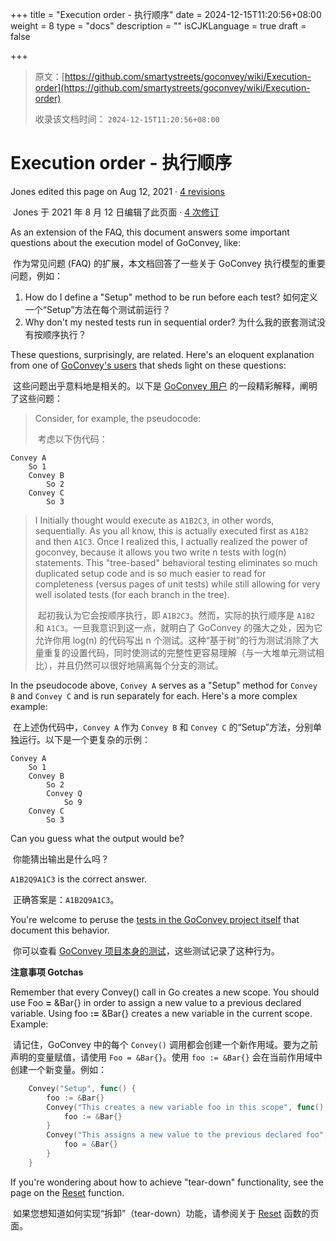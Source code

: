 +++
title = "Execution order - 执行顺序"
date = 2024-12-15T11:20:56+08:00
weight = 8
type = "docs"
description = ""
isCJKLanguage = true
draft = false

+++

> 原文：[https://github.com/smartystreets/goconvey/wiki/Execution-order](https://github.com/smartystreets/goconvey/wiki/Execution-order)
>
> 收录该文档时间： `2024-12-15T11:20:56+08:00`

# Execution order - 执行顺序



Jones edited this page on Aug 12, 2021 · [4 revisions](https://github.com/smartystreets/goconvey/wiki/Execution-order/_history)

​	Jones 于 2021 年 8 月 12 日编辑了此页面 · [4 次修订](https://github.com/smartystreets/goconvey/wiki/Execution-order/_history)

As an extension of the FAQ, this document answers some important questions about the execution model of GoConvey, like:

​	作为常见问题 (FAQ) 的扩展，本文档回答了一些关于 GoConvey 执行模型的重要问题，例如：

1. How do I define a "Setup" method to be run before each test? 如何定义一个“Setup”方法在每个测试前运行？
2. Why don't my nested tests run in sequential order? 为什么我的嵌套测试没有按顺序执行？

These questions, surprisingly, are related. Here's an eloquent explanation from one of [GoConvey's users](https://github.com/smartystreets/goconvey/issues/111) that sheds light on these questions:

​	这些问题出乎意料地是相关的。以下是 [GoConvey 用户](https://github.com/smartystreets/goconvey/issues/111) 的一段精彩解释，阐明了这些问题：

> Consider, for example, the pseudocode:
>
> ​	考虑以下伪代码：

```
Convey A
    So 1
    Convey B
        So 2
    Convey C
        So 3
```



> I Initially thought would execute as `A1B2C3`, in other words, sequentially. As you all know, this is actually executed first as `A1B2` and then `A1C3`. Once I realized this, I actually realized the power of goconvey, because it allows you two write n tests with log(n) statements. This "tree-based" behavioral testing eliminates so much duplicated setup code and is so much easier to read for completeness (versus pages of unit tests) while still allowing for very well isolated tests (for each branch in the tree).
>
> ​	起初我认为它会按顺序执行，即 `A1B2C3`。然而，实际的执行顺序是 `A1B2` 和 `A1C3`。一旦我意识到这一点，就明白了 GoConvey 的强大之处，因为它允许你用 log(n) 的代码写出 n 个测试。这种“基于树”的行为测试消除了大量重复的设置代码，同时使测试的完整性更容易理解（与一大堆单元测试相比），并且仍然可以很好地隔离每个分支的测试。

In the pseudocode above, `Convey A` serves as a "Setup" method for `Convey B` and `Convey C` and is run separately for each. Here's a more complex example:

​	在上述伪代码中，`Convey A` 作为 `Convey B` 和 `Convey C` 的“Setup”方法，分别单独运行。以下是一个更复杂的示例：

```
Convey A
    So 1
    Convey B
        So 2
        Convey Q
        	So 9
    Convey C
        So 3
```



Can you guess what the output would be?

​	你能猜出输出是什么吗？

`A1B2Q9A1C3` is the correct answer.

​	正确答案是：`A1B2Q9A1C3`。

You're welcome to peruse the [tests in the GoConvey project itself](https://github.com/smartystreets/goconvey/blob/master/convey/isolated_execution_test.go) that document this behavior.

​	你可以查看 [GoConvey 项目本身的测试](https://github.com/smartystreets/goconvey/blob/master/convey/isolated_execution_test.go)，这些测试记录了这种行为。

**注意事项 Gotchas**

Remember that every Convey() call in Go creates a new scope. You should use Foo **=** &Bar{} in order to assign a new value to a previous declared variable. Using foo **:=** &Bar{} creates a new variable in the current scope. Example:

​	请记住，GoConvey 中的每个 `Convey()` 调用都会创建一个新作用域。要为之前声明的变量赋值，请使用 `Foo = &Bar{}`。使用 `foo := &Bar{}` 会在当前作用域中创建一个新变量。例如：

```go
    Convey("Setup", func() {
        foo := &Bar{}
        Convey("This creates a new variable foo in this scope", func() {
            foo := &Bar{}
        }
        Convey("This assigns a new value to the previous declared foo", func() {
            foo = &Bar{}
        }
    }
```



If you're wondering about how to achieve "tear-down" functionality, see the page on the [Reset](https://github.com/smartystreets/goconvey/wiki/Reset) function.

​	如果您想知道如何实现“拆卸”（tear-down）功能，请参阅关于 [Reset](https://github.com/smartystreets/goconvey/wiki/Reset) 函数的页面。
